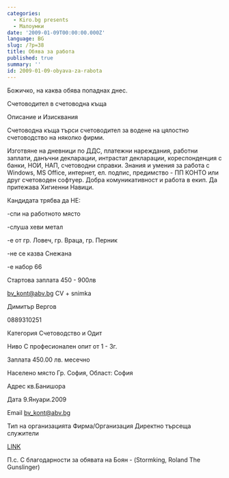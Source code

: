 ```yaml
---
categories:
  - Kiro.bg presents
  - Малоумки
date: '2009-01-09T00:00:00.000Z'
language: BG
slug: /?p=38
title: Обява за работа
published: true
summary: ''
id: 2009-01-09-obyava-za-rabota
---
```


Божичко, на каква обява попаднах днес.


Счетоводител в счетоводна къща


Описание и Изисквания


Счетоводна къща търси счетоводител за водене на цялостно счетоводство на няколко фирми.


Изготвяне на дневници по ДДС, платежни нареждания, работни заплати, данъчни декларации, интрастат декларации, кореспонденция с банки, НОИ, НАП, счетоводни справки. Знания и умения за работа с Windows, MS Office, интернет, ел. подпис, предимство - ПП КОНТО или друг счетоводен софтуер. Добра комуникативност и работа в екип. Да притежава Хигиенни Навици.


Кандидата трябва да НЕ:

\-спи на работното място

\-слуша хеви метал

\-е от гр. Ловеч, гр. Враца, гр. Перник

\-не се казва Снежана

\-е набор 66


Стартова заплата 450 - 900лв

bv_kont@abv.bg CV + snimka


Димитър Вергов

0889310251


Категория Счетоводство и Одит


Ниво С професионален опит от 1 - 3г.


Заплата 450.00 лв. месечно


Населено място Гр. София, Област: София


Адрес кв.Банишора


Дата 9.Януари.2009


Email bv_kont@abv.bg


Тип на организацията Фирма/Организация Директно търсеща служители

[LINK](http://www.rabota.bg/158443)


П.с. С благодарности за обявата на Боян - (Stormking, Roland The Gunslinger)

